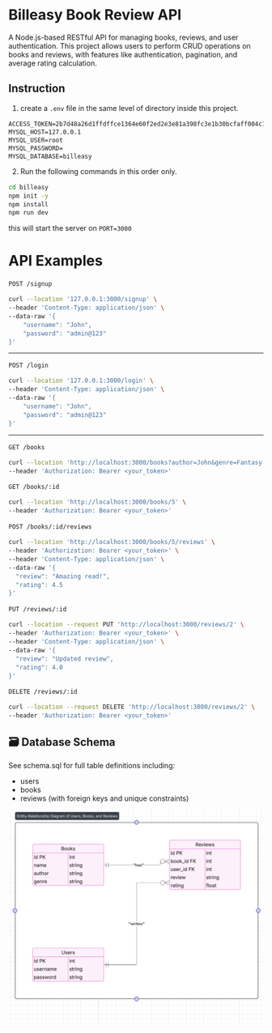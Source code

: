 # Billeasy Book Review API

A Node.js-based RESTful API for managing books, reviews, and user authentication. This project allows users to perform CRUD operations on books and reviews, with features like authentication, pagination, and average rating calculation.


## Instruction

1. create a `.env` file in the same level of directory inside this project.

```
ACCESS_TOKEN=2b7d48a26d1ffdffce1364e60f2ed2e3e81a398fc3e1b30bcfaff004c158dfab5f1f55bd90265f31a4e0a2d077798ead7db2157b66db1d75eb77cdea5dc810b3
MYSQL_HOST=127.0.0.1
MYSQL_USER=root
MYSQL_PASSWORD=
MYSQL_DATABASE=billeasy
```

2. Run the following commands in this order only.

```bash
cd billeasy
npm init -y
npm install
npm run dev
```

this will start the server on `PORT=3000`

# API Examples

`POST /signup`

```bash
curl --location '127.0.0.1:3000/signup' \
--header 'Content-Type: application/json' \
--data-raw '{
    "username": "John",
    "password": "admin@123"
}'
```
---

`POST /login`

```bash
curl --location '127.0.0.1:3000/login' \
--header 'Content-Type: application/json' \
--data-raw '{
    "username": "John",
    "password": "admin@123"
}'
```
---
`GET /books`

```bash
curl --location 'http://localhost:3000/books?author=John&genre=Fantasy' \
--header 'Authorization: Bearer <your_token>'
```

`GET /books/:id`

```bash
curl --location 'http://localhost:3000/books/5' \
--header 'Authorization: Bearer <your_token>'
```

`POST /books/:id/reviews`

```bash
curl --location 'http://localhost:3000/books/5/reviews' \
--header 'Authorization: Bearer <your_token>' \
--header 'Content-Type: application/json' \
--data-raw '{
  "review": "Amazing read!",
  "rating": 4.5
}'
```

`PUT /reviews/:id`

```bash
curl --location --request PUT 'http://localhost:3000/reviews/2' \
--header 'Authorization: Bearer <your_token>' \
--header 'Content-Type: application/json' \
--data-raw '{
  "review": "Updated review",
  "rating": 4.0
}'
```

`DELETE /reviews/:id`

```bash
curl --location --request DELETE 'http://localhost:3000/reviews/2' \
--header 'Authorization: Bearer <your_token>'
```


## 🗃️ Database Schema

See schema.sql for full table definitions including:
  * users
  * books
  * reviews (with foreign keys and unique constraints)

  ![alt text](image.png)